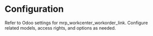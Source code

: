 # Configuration

Refer to Odoo settings for mrp_workcenter_workorder_link. Configure related models, access rights, and options as needed.
